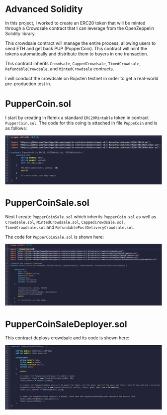 # Advanced Solidity

In this project, I worked to create an ERC20 token that will be minted through a Crowdsale contract that I can leverage from the OpenZeppelin Solidity library.

This crowdsale contract will manage the entire process, allowing users to send ETH and get back PUP (PupperCoin). This contract will mint the tokens automatically and distribute them to buyers in one transaction.

This contract inherits `Crowdsale`, `CappedCrowdsale`, `TimedCrowdsale`, `RefundableCrowdsale`, and `MintedCrowdsale` contracts.

I will conduct the crowdsale on Ropsten testnet in order to get a real-world pre-production test in.

# PupperCoin.sol

 I start by creating in Remix a standard `ERC20Mintable` token in contract ` PupperCoin.sol`. The code for this coing is attached in file `PuppeCoin` and is as follows:

![PupperCoinCode](Screenshots/PupperCoinCode.png)

# PupperCoinSale.sol

Next I create `PupperCoinSale.sol` which inherits `PupperCoin.sol` as well as `Crowdsale.sol`, `MintedCrowdsale.sol`,  `CappedCrowdsale.sol`, `TimedCrowdsale.sol` and `RefundablePostDeliveryCrowdsale.sol`.

The code for `PupperCoinSale.sol` is shown here:

![PupperCoinCode](Screenshots/pcsale.png)

# PupperCoinSaleDeployer.sol

This contract deploys crowdsale and its code is shown here:

![deploy](Screenshots/deploy.png)
